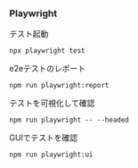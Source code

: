 ### Playwright
テスト起動
```
npx playwright test
```
e2eテストのレポート
```
npm run playwright:report
```
テストを可視化して確認
```
npm run playwright -- --headed 
```

 GUIでテストを確認
```
npm run playwright:ui
```
